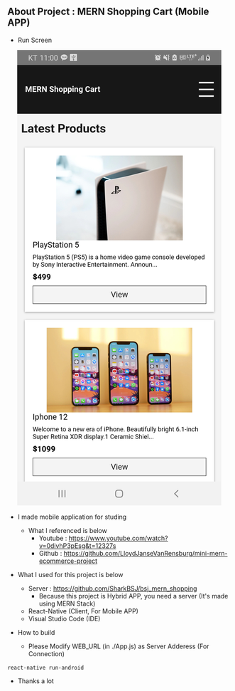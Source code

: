 ## About Project : MERN Shopping Cart (Mobile APP)

- Run Screen  
<p align="center"><img src="./README_img.jpg"></p>  

- I made mobile application for studing  
  * What I referenced is below
      * Youtube : https://www.youtube.com/watch?v=0divhP3pEsg&t=12327s  
      * Github : https://github.com/LloydJanseVanRensburg/mini-mern-ecommerce-project

- What I used for this project is below  
  * Server : https://github.com/SharkBSJ/bsj_mern_shopping
    * Because this project is Hybrid APP, you need a server (It's made using MERN Stack)
  * React-Native (Client, For Mobile APP)
  * Visual Studio Code (IDE)

- How to build  
  * Please Modify WEB_URL (in ./App.js) as Server Adderess (For Connection)
```
react-native run-android
```

- Thanks a lot
